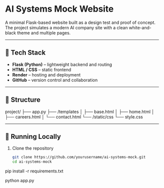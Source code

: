 # AI Systems Mock Website

A minimal Flask-based website built as a design test and proof of concept.  
The project simulates a modern AI company site with a clean white-and-black theme and multiple pages.

---

## 🔧 Tech Stack
- **Flask (Python)** – lightweight backend and routing  
- **HTML / CSS** – static frontend  
- **Render** – hosting and deployment  
- **GitHub** – version control and collaboration

---

## 🧭 Structure
project/
├── app.py
├── /templates
│ ├── base.html
│ ├── home.html
│ ├── careers.html
│ └── contact.html
└── /static/css
└── style.css


---

## 🚀 Running Locally
1. Clone the repository  
   ```bash
   git clone https://github.com/yourusername/ai-systems-mock.git
   cd ai-systems-mock
   
pip install -r requirements.txt

python app.py
